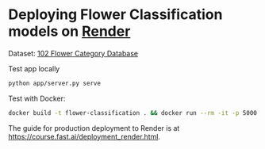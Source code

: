 # Deploying Flower Classification models on [Render](https://render.com)

Dataset: [102 Flower Category Database](http://www.robots.ox.ac.uk/~vgg/data/flowers/102/)

Test app locally

```bash
python app/server.py serve
```

Test with Docker:

```bash
docker build -t flower-classification . && docker run --rm -it -p 5000:5000 fastai-v3
```

The guide for production deployment to Render is at https://course.fast.ai/deployment_render.html.
